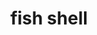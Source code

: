 ---
git: https://github.com/fish-shell/fish-shell
logohandle: fishshell
sort: fishshell
title: fish shell
website: https://fishshell.com/
---